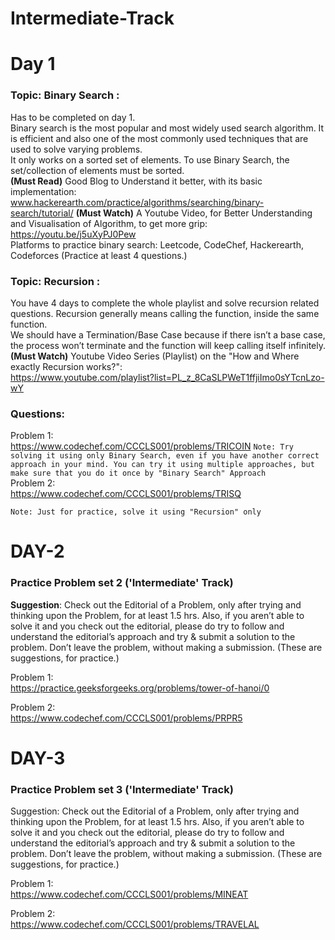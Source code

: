 # Intermediate-Track
# Day 1
### Topic: Binary Search :<br/>
Has to be completed on day 1. <br/>
Binary search is the most popular and most widely used search algorithm. It is efficient and also one of the most commonly used techniques that are used to solve varying problems. <br/>
It only works on a sorted set of elements. To use Binary Search, the set/collection of elements must be sorted. <br/>
**(Must Read)** Good Blog to Understand it better, with its basic implementation:<br/>
www.hackerearth.com/practice/algorithms/searching/binary-search/tutorial/ 
**(Must Watch)** A Youtube Video, for Better Understanding and Visualisation of Algorithm, to get  more grip:<br/> https://youtu.be/j5uXyPJ0Pew
<br/>Platforms to practice binary search: Leetcode, CodeChef, Hackerearth, Codeforces (Practice at least 4 questions.)<br/>

### Topic: Recursion  : <br/>
You have 4 days to complete the whole playlist and solve recursion related questions. 
Recursion generally means calling the function, inside the same function. <br>
We should have a Termination/Base Case because if there isn’t a base case, the process won’t terminate and the function will keep calling itself infinitely. 
**(Must Watch)** Youtube Video Series (Playlist) on the "How and Where exactly Recursion  works?":<br/> https://www.youtube.com/playlist?list=PL_z_8CaSLPWeT1ffjiImo0sYTcnLzo-wY
### Questions:
Problem 1: <br/> https://www.codechef.com/CCCLS001/problems/TRICOIN 
``` Note: Try solving it using only Binary Search, even if you have another correct approach in your mind. You can try it using multiple approaches, but make sure that you do it once by "Binary Search" Approach ``` <br/>
Problem 2:<br/>  https://www.codechef.com/CCCLS001/problems/TRISQ 

``` Note: Just for practice, solve it using "Recursion" only ```

# DAY-2
### Practice Problem set 2 ('Intermediate' Track) 

**Suggestion**: Check out the Editorial of a Problem, only after trying and thinking upon the Problem, for at least 1.5 hrs. Also, if you aren’t able to solve it and you check out the editorial, please do try to follow and understand the editorial’s approach and try & submit a solution to the problem. Don’t leave the problem,  without making a submission. (These are suggestions, for practice.) 

Problem 1: <br/>
https://practice.geeksforgeeks.org/problems/tower-of-hanoi/0

Problem 2: <br/> 
https://www.codechef.com/CCCLS001/problems/PRPR5 

# DAY-3
### Practice Problem set 3 ('Intermediate' Track) 

Suggestion: Check out the Editorial of a Problem, only after trying and thinking upon the Problem, for at least 1.5 hrs. Also, if you aren’t able to solve it and you check out the editorial, please do try to follow and understand the editorial’s approach and try & submit a solution to the problem. Don’t leave the problem,  without making a submission. (These are suggestions, for practice.) 

Problem 1: <br/>
https://www.codechef.com/CCCLS001/problems/MINEAT <br/>

Problem 2: <br/>
https://www.codechef.com/CCCLS001/problems/TRAVELAL
